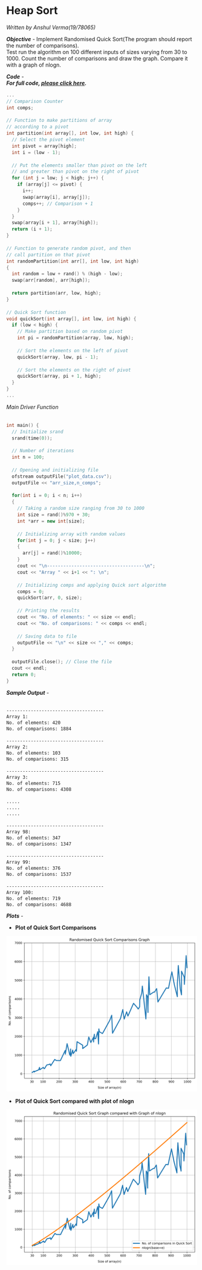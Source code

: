 # Heap Sort
*Written by Anshul Verma(19/78065)*
<br />

***Objective*** - Implement Randomised Quick Sort(The program should report the number of comparisons). 
<br />
Test run the algorithm on 100 different inputs of sizes varying
from 30 to 1000. Count the number of comparisons and draw the graph. Compare it with a graph
of nlogn.
<br />

***Code*** -
<br />
***For full code, [please click here](https://github.com/itsanshulverma/algo-lab/blob/main/3_QuickSort/main.cpp).***

```cpp
...
// Comparison Counter
int comps;

// Function to make partitions of array
// according to a pivot
int partition(int array[], int low, int high) {
  // Select the pivot element
  int pivot = array[high];
  int i = (low - 1);

  // Put the elements smaller than pivot on the left 
  // and greater than pivot on the right of pivot
  for (int j = low; j < high; j++) {
    if (array[j] <= pivot) {
      i++;
      swap(array[i], array[j]);
      comps++; // Comparison + 1
    }
  }
  swap(array[i + 1], array[high]);
  return (i + 1);
}

// Function to generate random pivot, and then
// call partition on that pivot
int randomPartition(int arr[], int low, int high)
{
  int random = low + rand() % (high - low);
  swap(arr[random], arr[high]);
 
  return partition(arr, low, high);
}

// Quick Sort function
void quickSort(int array[], int low, int high) {
  if (low < high) {
    // Make partition based on random pivot
    int pi = randomPartition(array, low, high);

    // Sort the elements on the left of pivot
    quickSort(array, low, pi - 1);

    // Sort the elements on the right of pivot
    quickSort(array, pi + 1, high);
  }
}
...
```
*Main Driver Function*
```cpp

int main() {
  // Initialize srand 
  srand(time(0));

  // Number of iterations
  int n = 100;

  // Opening and initializing file
  ofstream outputFile("plot_data.csv");
  outputFile << "arr_size,n_comps";

  for(int i = 0; i < n; i++)
  {
    // Taking a random size ranging from 30 to 1000
    int size = rand()%970 + 30;
    int *arr = new int[size];

    // Initializing array with random values
    for(int j = 0; j < size; j++)
    {
      arr[j] = rand()%10000;
    }
    cout << "\n------------------------------------\n";
    cout << "Array " << i+1 << ": \n";

    // Initializing comps and applying Quick sort algorithm
    comps = 0;
    quickSort(arr, 0, size);

    // Printing the results
    cout << "No. of elements: " << size << endl;
    cout << "No. of comparisons: " << comps << endl;

    // Saving data to file
    outputFile << "\n" << size << "," << comps;
  }

  outputFile.close(); // Close the file
  cout << endl;
  return 0;
}
```

***Sample Output*** -
```

------------------------------------
Array 1:
No. of elements: 420
No. of comparisons: 1884

------------------------------------
Array 2:
No. of elements: 103
No. of comparisons: 315

------------------------------------
Array 3:
No. of elements: 715
No. of comparisons: 4308

.....
.....
.....

------------------------------------
Array 98:
No. of elements: 347
No. of comparisons: 1347

------------------------------------
Array 99:
No. of elements: 376
No. of comparisons: 1537

------------------------------------
Array 100:
No. of elements: 719
No. of comparisons: 4688

```

***Plots*** -

- **Plot of Quick Sort Comparisons**

<img alt="Plot of Heap Sort (Size vs #Comparisons)" src="https://github.com/itsanshulverma/algo-lab/blob/main/3_QuickSort/plot.png" width="720px" />

- **Plot of Quick Sort compared with plot of nlogn**

<img alt="Plot comparison of Heap Sort and nlogn" src="https://github.com/itsanshulverma/algo-lab/blob/main/3_QuickSort/plot_compare_nlogn.png" width="720px" />